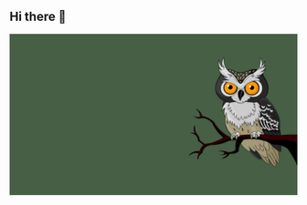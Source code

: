 ## Hi there 👋

<img src="https://github.com/JuliaRodi/JuliaRodi/blob/main/1675457351_gas-kvas-com-p-fonovii-risunok-sovi-12.jpg" alt="The Unlimited">
